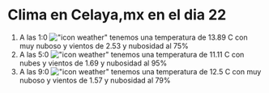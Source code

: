 # Clima en Celaya,mx en el dia 22

1. A las 1:0 !["icon weather"](http://openweathermap.org/img/w/04n.png) tenemos una temperatura de 13.89 C con muy nuboso y  vientos de 2.53 y nubosidad al 75%
1. A las 5:0 !["icon weather"](http://openweathermap.org/img/w/04n.png) tenemos una temperatura de 11.11 C con nubes y  vientos de 1.69 y nubosidad al 95%
1. A las 9:0 !["icon weather"](http://openweathermap.org/img/w/04d.png) tenemos una temperatura de 12.5 C con muy nuboso y  vientos de 1.57 y nubosidad al 79%
